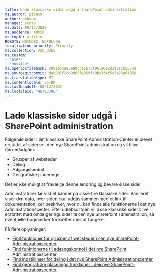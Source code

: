 ```yaml
---
title: Lade klassiske sider udgå i SharePoint administration
ms.author: pebaum
author: pebaum
manager: scotv
ms.date: 08/13/2020
ms.audience: Admin
ms.topic: article
ROBOTS: NOINDEX, NOFOLLOW
localization_priority: Priority
ms.collection: Adm_O365
ms.custom:
- "6165"
- "9001459"
ms.openlocfilehash: 5981bb4a83e90cc11b73f961a6e2d2f28cb5574d
ms.sourcegitcommit: dab885f2cb99057e959fb9be334f5a3a26a64058
ms.translationtype: MT
ms.contentlocale: da-DK
ms.lasthandoff: 08/13/2020
ms.locfileid: "46793786"
---
```

# <a name="retire-classic-pages-in-sharepoint-admin-center"></a>Lade klassiske sider udgå i SharePoint administration

Følgende sider i det klassiske SharePoint Administration-Center er blevet erstattet af siderne i den nye SharePoint administration og vil blive fjernet/udgået: 

- Grupper af websteder 
- Deling
- Adgangskontrol
- Geografiske placeringer

Det er ikke muligt at fravælge denne ændring og bevare disse sider.

Administratorer får vist et banner på disse fire klassiske sider. Banneret viser den dato, hvor siden skal udgås sammen med et link til dokumentation, der beskriver, hvor du kan finde alle funktionerne i det nye Administrationscenter. Efter udløbsdatoen vil disse klassiske sider blive erstattet med omdirigerings sider til den nye SharePoint administration, så eventuelle bogmærker fortsætter med at fungere.
  
Få flere oplysninger:

- [Find funktioner for grupper af websteder i den nye SharePoint-Administrationscenter](https://docs.microsoft.com/sharepoint/site-collections-page)
- [Find funktionerne til adgangskontrol i det nye SharePoint Administrationscenter](https://docs.microsoft.com/sharepoint/control-access)
- [Find indstillinger for deling i det nye SharePoint Administrationscenter](https://docs.microsoft.com/sharepoint/sharing-settings)
- [Find geografiske placerings funktioner i den nye SharePoint-Administrationscenter](https://docs.microsoft.com/sharepoint/manage-geo-locations)